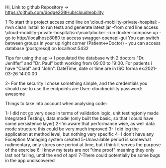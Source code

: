 Hi,
Link to github Repository -> https://github.com/dodge2GitHub/cloudmobility

1-To start this project access cmd line on \cloud-mobility-private-hospital:
        -mvn clean install to run tests and generate latest jar
        -from cmd line access \cloud-mobility-private-hospital\src\main\docker
        -run docker-compose up
        -go to http://localhost:8080 to access swagger-openapi-gui
                You can switch between groups in your up right corner (Patient<->Doctor)
        - you can access database (postgresql) on localhost:5432

Tips for using the api->
I populated the database with 2 doctors "Dr. Jeniffer" and "Dr. Paul" 
both working from 09:00 to 19:00. For patients i have "Carol" and "John".
DateTime, date or time are in ISO forma ex:2021-03-26 14:00:00

2- For the security I chose something simple, and the credentials you should use to use the endpoints are 
        User: cloudmobility
        password: awesome

Things to take into account when analysing code:

1- I did not go very deep in terms of validation logic, unit testing(only made Integrated Testing),
data model (only built the basic, so that I could have some persistence layer)
2-I'm aware that performance wise, as well data mode structure this could be very much improved
3- I did log the application at method level, but nothing very specific
4- I don't have any Exception Managing system created
5-Unavailable period is somewhat rudimentary, only stores one period at time, 
but i think it serves the purpose of the exercise
6-I know my tests are not "time proof" meaning they only last not failing, until the end of april
7-There could potentially be some bugs in the app undiscovered
